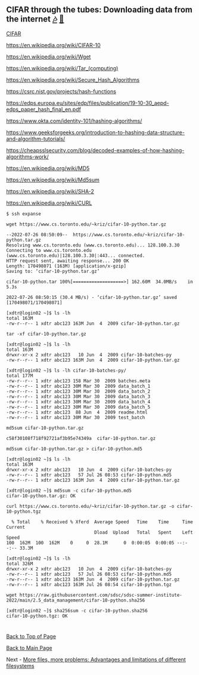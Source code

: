 ## CIFAR through the tubes: Downloading data from the internet [:notes:](https://www.youtube.com/watch?v=_cZC67wXUTs) [:microphone:](https://en.wikipedia.org/wiki/Series_of_tubes)


[CIFAR](https://www.cs.toronto.edu/~kriz/cifar.html)

https://en.wikipedia.org/wiki/CIFAR-10

https://en.wikipedia.org/wiki/Wget

https://en.wikipedia.org/wiki/Tar_(computing)

https://en.wikipedia.org/wiki/Secure_Hash_Algorithms

https://csrc.nist.gov/projects/hash-functions

https://edps.europa.eu/sites/edp/files/publication/19-10-30_aepd-edps_paper_hash_final_en.pdf

https://www.okta.com/identity-101/hashing-algorithms/

https://www.geeksforgeeks.org/introduction-to-hashing-data-structure-and-algorithm-tutorials/

https://cheapsslsecurity.com/blog/decoded-examples-of-how-hashing-algorithms-work/

https://en.wikipedia.org/wiki/MD5

https://en.wikipedia.org/wiki/Md5sum

https://en.wikipedia.org/wiki/SHA-2

https://en.wikipedia.org/wiki/CURL



```
$ ssh expanse
```

```
wget https://www.cs.toronto.edu/~kriz/cifar-10-python.tar.gz
```

```
--2022-07-26 08:50:09--  https://www.cs.toronto.edu/~kriz/cifar-10-python.tar.gz
Resolving www.cs.toronto.edu (www.cs.toronto.edu)... 128.100.3.30
Connecting to www.cs.toronto.edu (www.cs.toronto.edu)|128.100.3.30|:443... connected.
HTTP request sent, awaiting response... 200 OK
Length: 170498071 (163M) [application/x-gzip]
Saving to: ‘cifar-10-python.tar.gz’

cifar-10-python.tar 100%[===================>] 162.60M  34.0MB/s    in 5.3s    

2022-07-26 08:50:15 (30.4 MB/s) - ‘cifar-10-python.tar.gz’ saved [170498071/170498071]
```

```
[xdtr@login02 ~]$ ls -lh
total 163M
-rw-r--r-- 1 xdtr abc123 163M Jun  4  2009 cifar-10-python.tar.gz
```

```
tar -xf cifar-10-python.tar.gz
```

```
[xdtr@login02 ~]$ ls -lh
total 163M
drwxr-xr-x 2 xdtr abc123   10 Jun  4  2009 cifar-10-batches-py
-rw-r--r-- 1 xdtr abc123 163M Jun  4  2009 cifar-10-python.tar.gz
```

```
[xdtr@login02 ~]$ ls -lh cifar-10-batches-py/
total 177M
-rw-r--r-- 1 xdtr abc123 158 Mar 30  2009 batches.meta
-rw-r--r-- 1 xdtr abc123 30M Mar 30  2009 data_batch_1
-rw-r--r-- 1 xdtr abc123 30M Mar 30  2009 data_batch_2
-rw-r--r-- 1 xdtr abc123 30M Mar 30  2009 data_batch_3
-rw-r--r-- 1 xdtr abc123 30M Mar 30  2009 data_batch_4
-rw-r--r-- 1 xdtr abc123 30M Mar 30  2009 data_batch_5
-rw-r--r-- 1 xdtr abc123  88 Jun  4  2009 readme.html
-rw-r--r-- 1 xdtr abc123 30M Mar 30  2009 test_batch
```

```
md5sum cifar-10-python.tar.gz
```

```
c58f30108f718f92721af3b95e74349a  cifar-10-python.tar.gz
```

```
md5sum cifar-10-python.tar.gz > cifar-10-python.md5
```

```
[xdtr@login02 ~]$ ls -lh
total 163M
drwxr-xr-x 2 xdtr abc123   10 Jun  4  2009 cifar-10-batches-py
-rw-r--r-- 1 xdtr abc123   57 Jul 26 08:53 cifar-10-python.md5
-rw-r--r-- 1 xdtr abc123 163M Jun  4  2009 cifar-10-python.tar.gz
```

```
[xdtr@login02 ~]$ md5sum -c cifar-10-python.md5 
cifar-10-python.tar.gz: OK
```

```
curl https://www.cs.toronto.edu/~kriz/cifar-10-python.tar.gz -o cifar-10-python.tgz
```

```
  % Total    % Received % Xferd  Average Speed   Time    Time     Time  Current
                                 Dload  Upload   Total   Spent    Left  Speed
100  162M  100  162M    0     0  28.1M      0  0:00:05  0:00:05 --:--:-- 33.3M
```

```
[xdtr@login02 ~]$ ls -lh
total 326M
drwxr-xr-x 2 xdtr abc123   10 Jun  4  2009 cifar-10-batches-py
-rw-r--r-- 1 xdtr abc123   57 Jul 26 08:53 cifar-10-python.md5
-rw-r--r-- 1 xdtr abc123 163M Jun  4  2009 cifar-10-python.tar.gz
-rw-r--r-- 1 xdtr abc123 163M Jul 26 08:54 cifar-10-python.tgz
```

```
wget https://raw.githubusercontent.com/sdsc/sdsc-summer-institute-2022/main/2.5_data_management/cifar-10-python.sha256
```

```
[xdtr@login02 ~]$ sha256sum -c cifar-10-python.sha256 
cifar-10-python.tgz: OK
```

#

[Back to Top of Page](#top)

[Back to Main Page](../README.md)

Next - [More files, more problems: Advantages and limitations of different filesystems](FILESYSTEMS.md)

